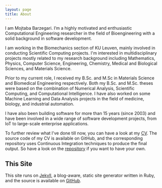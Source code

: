 ```yaml
---
layout: page
title: About
---
```


I am Mojtaba Barzegari. I’m a highly motivated and enthusiastic Computational Engineering researcher in the field of Bioengineering with a solid background in software development.

I am working in the Biomechanics section of KU Leuven, mainly involved in conducting Scientific Computing projects. I'm interested in multidisciplinary projects mostly related to my research background including Mathematics, Physics, Computer Science, Engineering, Chemistry, Medical and Biological Sciences, and Materials Science.

Prior to my current role, I received my B.Sc. and M.Sc in Materials Science and  Biomedical Engineering respectively. Both my B.Sc. and M.Sc. theses were based on the combination of Numerical Analysis, Scientific Computing, and Computational Intelligence. I have also worked on some Machine Learning and Data Analysis projects in the field of medicine, biology, and industrial automation.

I have also been building software for more than 15 years (since 2003) and have been involved in a wide range of software development projects, from IoT to large-scale enterprise applications.

To further review what I've done till now, you can have a look at my [CV](http://nbviewer.jupyter.org/github/mbarzegary/MyCV/blob/master/main.pdf). The source code of my CV is available on GitHub, and the corresponding repository uses Continuous Integration techniques to produce the final output. So have a look on the [repository](https://github.com/mbarzegary/MyCV) if you want to have your own.

## This Site

This site runs on [Jekyll](https://github.com/jekyll/jekyll), a blog-aware, static site generator written in Ruby, and the source is available on [GitHub](https://github.com/mbarzegary/mbarzegary.github.io).